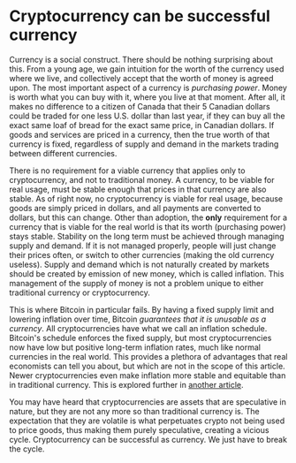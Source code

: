 # Cryptocurrency can be successful currency

Currency is a social construct. There should be nothing surprising about this.
From a young age, we gain intuition for the worth of the currency used where
we live, and collectively accept that the worth of money is agreed upon. The
most important aspect of a currency is *purchasing power*. Money is worth what
you can buy with it, where you live at that moment. After all, it makes no
difference to a citizen of Canada that their 5 Canadian dollars could be traded
for one less U.S. dollar than last year, if they can buy all the exact same
loaf of bread for the exact same price, in Canadian dollars. If goods and
services are priced in a currency, then the true worth of that currency is
fixed, regardless of supply and demand in the markets trading between different
currencies.

There is no requirement for a viable currency that applies only to
cryptocurrency, and not to traditional money. A currency, to be viable for real
usage, must be stable enough that prices in that currency are also stable. As
of right now, no cryptocurrency is viable for real usage, because goods are
simply priced in dollars, and all payments are converted to dollars, but this
can change. Other than adoption, the **only** requirement for a currency that
is viable for the real world is that its worth (purchasing power) stays stable.
Stability on the long term must be achieved through managing supply and demand.
If it is not managed properly, people will just change their prices often, or
switch to other currencies (making the old currency useless). Supply and demand
which is not naturally created by markets should be created by emission of new
money, which is called inflation. This management of the supply of money is not
a problem unique to either traditional currency or cryptocurrency.

This is where Bitcoin in particular fails. By having a fixed supply limit and
lowering inflation over time, Bitcoin *guarantees that it is unusable as a
currency*. All cryptocurrencies have what we call an inflation schedule.
Bitcoin's schedule enforces the fixed supply, but most cryptocurrencies now
have low but positive long-term inflation rates, much like normal currencies in
the real world. This provides a plethora of advantages that real economists can
tell you about, but which are not in the scope of this article. Newer
cryptocurrencies even make inflation more stable and equitable than in
traditional currency. This is explored further in [another article](crypto_inflation.html).

You may have heard that cryptocurrencies are assets that are
speculative in nature, but they are not any more so than traditional currency
is. The expectation that they are volatile is what perpetuates crypto not being
used to price goods, thus making them purely speculative, creating a vicious
cycle. Cryptocurrency can be successful as currency. We just have to break the
cycle.
